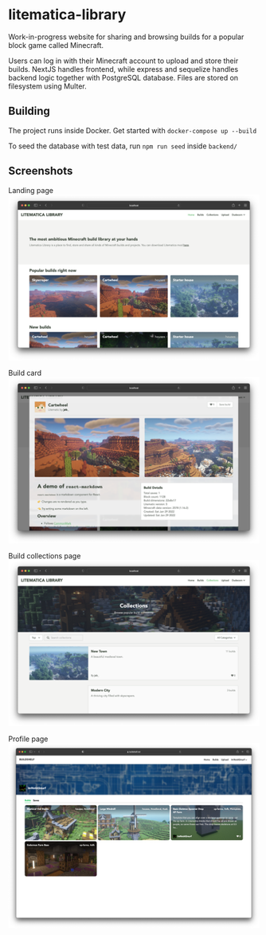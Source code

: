 # litematica-library

Work-in-progress website for sharing and browsing builds
for a popular block game called Minecraft.

Users can log in with their Minecraft account to upload
and store their builds. NextJS handles frontend, while
express and sequelize handles backend logic together with
PostgreSQL database. Files are stored on filesystem using
Multer.

## Building
The project runs inside Docker. Get started with
`docker-compose up --build`

To seed the database with test data, run
`npm run seed` inside `backend/`


## Screenshots
Landing page
![Landing Page](screenshot-1.png?raw=true)

Build card
![Build Card](screenshot-2.png?raw=true)

Build collections page
![Collections](screenshot-3.png?raw=true)

Profile page
![Profile](screenshot-4.png?raw=true)